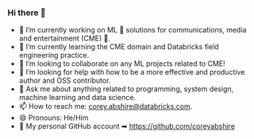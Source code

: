### Hi there 👋

- 🔭 I’m currently working on ML 🤖 solutions for communications, media and entertainment (CME) 📡.
- 🌱 I’m currently learning the CME domain and Databricks field engineering practice.
- 👯 I’m looking to collaborate on any ML projects related to CME!
- 🤔 I’m looking for help with how to be a more effective and productive author and OSS contributor.
- 💬 Ask me about anything related to programming, system design, machine learning and data science.
- 📫 How to reach me: corey.abshire@databricks.com.
- 😄 Pronouns: He/Him
- 🙈 My personal GitHub account ➡ https://github.com/coreyabshire

<!--
**coreyabs-db/coreyabs-db** is a ✨ _special_ ✨ repository because its `README.md` (this file) appears on your GitHub profile.

Here are some ideas to get you started:

- 🔭 I’m currently working on ML solutions for communications, media and entertainment (CME).
- 🌱 I’m currently learning the CME domain and Databricks field engineering practice.
- 👯 I’m looking to collaborate on any ML projects related to CME!
- 🤔 I’m looking for help with how to be a more effective and productive author and OSS contributor.
- 💬 Ask me about anything related to programming, system design, machine learning and data science.
- 📫 How to reach me: corey.abshire@databricks.com
- 😄 Pronouns: He/Him
- ⚡ Fun fact: I marched in Bill Clinton's inauguration parade as a US Marine in 1996!
-->
